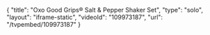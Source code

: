 {
    "title": "Oxo Good Grips&reg; Salt &amp; Pepper Shaker Set",
    "type": "solo",
    "layout": "iframe-static",
    "videoId": "109973187",
    "url": "\/tvpembed\/109973187"
}